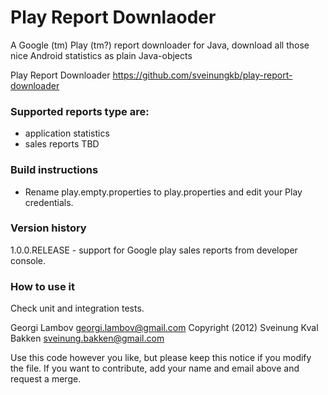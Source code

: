 Play Report Downlaoder
======================

A Google (tm) Play (tm?) report downloader for Java, download all those nice Android statistics as plain Java-objects

Play Report Downloader
https://github.com/sveinungkb/play-report-downloader

### Supported reports type are:

* application statistics
* sales reports TBD

### Build instructions

* Rename play.empty.properties to play.properties and edit your Play credentials. 

### Version history

1.0.0.RELEASE - support for Google play sales reports from developer console.

### How to use it

Check unit and integration tests.

Georgi Lambov
georgi.lambov@gmail.com
Copyright (2012) Sveinung Kval Bakken
sveinung.bakken@gmail.com

Use this code however you like, but please keep this notice if you modify the file.
If you want to contribute, add your name and email above and request a merge.